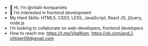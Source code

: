 - 👋 Hi, I’m @vitalii-kompaniets
- 👀 I’m interested in frontend development
- My Hard Skills: HTML5, CSS3, LESS, JavaScript, Rsact JS, jQuery, node.js
- I’m looking to collaborate on web-developers, frontend developers
- How to reach me: https://t.me/VitalKom, https://vk.com/and_1, vittiger09@gmail.com

<!---
vitalii-kompaniets/vitalii-kompaniets is a ✨ special ✨ repository because its `README.md` (this file) appears on your GitHub profile.
You can click the Preview link to take a look at your changes.
--->
